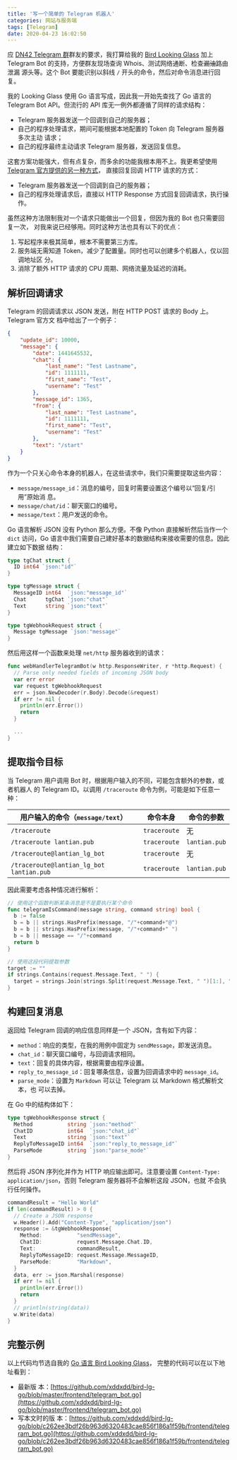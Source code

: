 ```yaml
---
title: '写一个简单的 Telegram 机器人'
categories: 网站与服务端
tags: [Telegram]
date: 2020-04-23 16:02:50
---
```


应 [DN42 Telegram 群](https://t.me/Dn42Chat)群友的要求，我打算给我的
[Bird Looking Glass](/article/modify-website/go-bird-looking-glass.lantian) 加上
Telegram Bot 的支持，方便群友现场查询 Whois、测试网络通断、检查~~漏油~~路由泄漏
源头等。这个 Bot 要能识别以斜线 `/` 开头的命令，然后对命令消息进行回复。

我的 Looking Glass 使用 Go 语言写成，因此我一开始先查找了 Go 语言的 Telegram Bot
API。但流行的 API 库无一例外都遵循了同样的请求结构：

-   Telegram 服务器发送一个回调到自己的服务器；
-   自己的程序处理请求，期间可能根据本地配置的 Token 向 Telegram 服务器多次主动
    请求；
-   自己的程序最终主动请求 Telegram 服务器，发送回复信息。

这套方案功能强大，但有点复杂，而多余的功能我根本用不上。我更希望使用
[Telegram 官方提供的另一种方式](https://core.telegram.org/bots/faq#how-can-i-make-requests-in-response-to-updates)，
直接回复回调 HTTP 请求的方式：

-   Telegram 服务器发送一个回调到自己的服务器；
-   自己的程序处理请求后，直接以 HTTP Response 方式回复回调请求，执行操作。

虽然这种方法限制我对一个请求只能做出一个回复，但因为我的 Bot 也只需要回复一次，
对我来说已经够用。同时这种方法也具有以下的优点：

1. 写起程序来极其简单，根本不需要第三方库。
2. 服务端无需知道 Token，减少了配置量。同时也可以创建多个机器人，仅以回调地址区
   分。
3. 消除了额外 HTTP 请求的 CPU 周期、网络流量及延迟的消耗。

## 解析回调请求

Telegram 的回调请求以 JSON 发送，附在 HTTP POST 请求的 Body 上。Telegram 官方文
档中给出了一个例子：

```json
{
    "update_id": 10000,
    "message": {
        "date": 1441645532,
        "chat": {
            "last_name": "Test Lastname",
            "id": 1111111,
            "first_name": "Test",
            "username": "Test"
        },
        "message_id": 1365,
        "from": {
            "last_name": "Test Lastname",
            "id": 1111111,
            "first_name": "Test",
            "username": "Test"
        },
        "text": "/start"
    }
}
```

作为一个只关心命令本身的机器人，在这些请求中，我们只需要提取这些内容：

-   `message/message_id`：消息的编号，回复时需要设置这个编号以“回复/引用”原始消
    息。
-   `message/chat/id`：聊天窗口的编号。
-   `message/text`：用户发送的命令。

Go 语言解析 JSON 没有 Python 那么方便。不像 Python 直接解析然后当作一个 `dict`
访问，Go 语言中我们需要自己建好基本的数据结构来接收需要的信息。因此建立如下数据
结构：

```go
type tgChat struct {
  ID int64 `json:"id"`
}

type tgMessage struct {
  MessageID int64  `json:"message_id"`
  Chat      tgChat `json:"chat"`
  Text      string `json:"text"`
}

type tgWebhookRequest struct {
  Message tgMessage `json:"message"`
}
```

然后用这样一个函数来处理 `net/http` 服务器收到的请求：

```go
func webHandlerTelegramBot(w http.ResponseWriter, r *http.Request) {
  // Parse only needed fields of incoming JSON body
  var err error
  var request tgWebhookRequest
  err = json.NewDecoder(r.Body).Decode(&request)
  if err != nil {
    println(err.Error())
    return
  }

  ...
}
```

## 提取指令目标

当 Telegram 用户调用 Bot 时，根据用户输入的不同，可能包含额外的参数，或者机器人
的 Telegram ID。以调用 `/traceroute` 命令为例，可能是如下任意一种：

| 用户输入的命令（`message/text`）         | 命令本身     | 命令的参数    |
| ---------------------------------------- | ------------ | ------------- |
| `/traceroute`                            | `traceroute` | 无            |
| `/traceroute lantian.pub`                | `traceroute` | `lantian.pub` |
| `/traceroute@lantian_lg_bot`             | `traceroute` | 无            |
| `/traceroute@lantian_lg_bot lantian.pub` | `traceroute` | `lantian.pub` |

因此需要考虑各种情况进行解析：

```go
// 使用这个函数判断某条消息是不是要执行某个命令
func telegramIsCommand(message string, command string) bool {
  b := false
  b = b || strings.HasPrefix(message, "/"+command+"@")
  b = b || strings.HasPrefix(message, "/"+command+" ")
  b = b || message == "/"+command
  return b
}

// 使用这段代码提取参数
target := ""
if strings.Contains(request.Message.Text, " ") {
  target = strings.Join(strings.Split(request.Message.Text, " ")[1:], " ")
}
```

## 构建回复消息

返回给 Telegram 回调的响应信息同样是一个 JSON，含有如下内容：

-   `method`：响应的类型，在我的用例中固定为 `sendMessage`，即发送消息。
-   `chat_id`：聊天窗口编号，与回调请求相同。
-   `text`：回复的具体内容，根据需要由程序设置。
-   `reply_to_message_id`：回复哪条信息，设置为回调请求中的 `message_id`。
-   `parse_mode`：设置为 `Markdown` 可以让 Telegram 以 Markdown 格式解析文本，也
    可以去掉。

在 Go 中的结构体如下：

```go
type tgWebhookResponse struct {
  Method           string `json:"method"`
  ChatID           int64  `json:"chat_id"`
  Text             string `json:"text"`
  ReplyToMessageID int64  `json:"reply_to_message_id"`
  ParseMode        string `json:"parse_mode"`
}
```

然后将 JSON 序列化并作为 HTTP 响应输出即可。注意要设置
`Content-Type: application/json`，否则 Telegram 服务器将不会解析这段 JSON，也就
不会执行任何操作。

```go
commandResult = "Hello World"
if len(commandResult) > 0 {
  // Create a JSON response
  w.Header().Add("Content-Type", "application/json")
  response := &tgWebhookResponse{
    Method:           "sendMessage",
    ChatID:           request.Message.Chat.ID,
    Text:             commandResult,
    ReplyToMessageID: request.Message.MessageID,
    ParseMode:        "Markdown",
  }
  data, err := json.Marshal(response)
  if err != nil {
    println(err.Error())
    return
  }
  // println(string(data))
  w.Write(data)
}
```

## 完整示例

以上代码均节选自我的
[Go 语言 Bird Looking Glass](/article/modify-website/go-bird-looking-glass.lantian)，
完整的代码可以在以下地址看到：

-   最新版
    本：[https://github.com/xddxdd/bird-lg-go/blob/master/frontend/telegram_bot.go](https://github.com/xddxdd/bird-lg-go/blob/master/frontend/telegram_bot.go)
-   写本文时的版
    本：[https://github.com/xddxdd/bird-lg-go/blob/c262ee3bdf26b963d6320483cae856f186a1f59b/frontend/telegram_bot.go](https://github.com/xddxdd/bird-lg-go/blob/c262ee3bdf26b963d6320483cae856f186a1f59b/frontend/telegram_bot.go)
